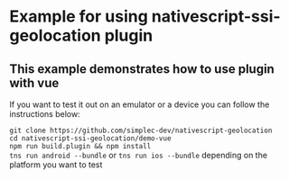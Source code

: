 # Example for using nativescript-ssi-geolocation plugin
## This example demonstrates how to use plugin with vue

If you want to test it out on an emulator or a device you can follow the instructions below:

`git clone https://github.com/simplec-dev/nativescript-geolocation`  
`cd nativescript-ssi-geolocation/demo-vue`  
`npm run build.plugin && npm install`  
`tns run android --bundle` or `tns run ios --bundle` depending on the platform you want to test
